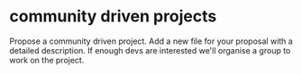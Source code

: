 # community driven projects

Propose a community driven project.
Add a new file for your proposal with a detailed description.
If enough devs are interested we'll organise a group to work on the project.
